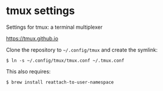 tmux settings
=============

Settings for tmux: a terminal multiplexer

https://tmux.github.io

Clone the repository to `~/.config/tmux` and create the symlink:

```
$ ln -s ~/.config/tmux/tmux.conf ~/.tmux.conf
```

This also requires:

```
$ brew install reattach-to-user-namespace
```

